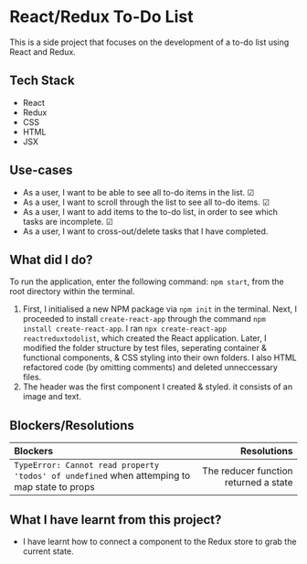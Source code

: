 # React/Redux To-Do List
This is a side project that focuses on the development of a to-do list using React and Redux.

## Tech Stack
- React
- Redux
- CSS
- HTML
- JSX

## Use-cases
- As a user, I want to be able to see all to-do items in the list. &#x2611;
- As a user, I want to scroll through the list to see all to-do items. &#x2611;
- As a user, I want to add items to the to-do list, in order to see which tasks are incomplete. &#x2611;
- As a user, I want to cross-out/delete tasks that I have completed.

## What did I do?
To run the application, enter the following command: `npm start`, from the root directory within the terminal. 

1. First, I initialised a new NPM package via `npm init` in the terminal. Next, I proceeded to install `create-react-app` through the command `npm install create-react-app`. I ran `npx create-react-app reactreduxtodolist`, which created the React application. Later, I modified the folder structure by test files, seperating container & functional components, & CSS styling into their own folders. I also HTML refactored code (by omitting comments) and deleted unneccessary files. 
2. The header was the first component I created & styled. it consists of an image and text. 

## Blockers/Resolutions

| Blockers      | Resolutions   | 
| :-------------|--------------:| 
| `TypeError: Cannot read property 'todos' of undefined` when attemping to map state to props | The reducer function returned a state | 

## What I have learnt from this project?
- I have learnt how to connect a component to the Redux store to grab the current state.